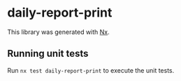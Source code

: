 # daily-report-print

This library was generated with [Nx](https://nx.dev).

## Running unit tests

Run `nx test daily-report-print` to execute the unit tests.
